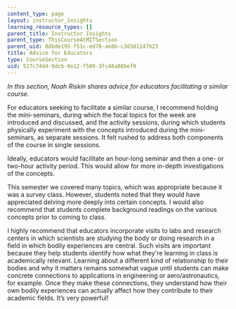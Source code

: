 ```yaml
---
content_type: page
layout: instructor_insights
learning_resource_types: []
parent_title: Instructor Insights
parent_type: ThisCourseAtMITSection
parent_uid: 8dbde195-f51c-ed78-ae8b-c3d3d1147b23
title: Advice for Educators
type: CourseSection
uid: 527c74d4-9dcb-0e12-f509-3fc48a08bef9
---
```


_In this section, Noah Riskin shares advice for educators facilitating a similar course._

For educators seeking to facilitate a similar course, I recommend holding the mini-seminars, during which the focal topics for the week are introduced and discussed, and the activity sessions, during which students physically experiment with the concepts introduced during the mini-seminars, as separate sessions. It felt rushed to address both components of the course in single sessions.

Ideally, educators would facilitate an hour-long seminar and then a one- or two-hour activity period. This would allow for more in-depth investigations of the concepts.

This semester we covered many topics, which was appropriate because it was a survey class. However, students noted that they would have appreciated delving more deeply into certain concepts. I would also recommend that students complete background readings on the various concepts prior to coming to class.

I highly recommend that educators incorporate visits to labs and research centers in which scientists are studying the body or doing research in a field in which bodily experiences are central. Such visits are important because they help students identify how what they're learning in class is academically relevant. Learning about a different kind of relationship to their bodies and why it matters remains somewhat vague until students can make concrete connections to applications in engineering or aero/astronautics, for example. Once they make these connections, they understand how their own bodily experiences can actually affect how they contribute to their academic fields. It’s very powerful!